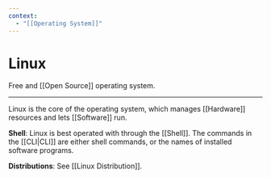 ```yaml
---
context:
  - "[[Operating System]]"
---
```


# Linux

Free and [[Open Source]] operating system.

---

Linux is the core of the operating system, which manages [[Hardware]] resources and lets [[Software]] run.

**Shell**: Linux is best operated with through the [[Shell]]. The commands in the [[CLI|CLI]] are either shell commands, or the names of installed software programs.

**Distributions**: See [[Linux Distribution]].

